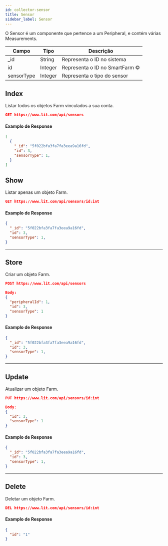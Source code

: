 ```yaml
---
id: collector-sensor
title: Sensor
sidebar_label: Sensor
---
```


O Sensor é um componente que pertence a um Peripheral, e contém várias Measurements.

Campo        | Tipo          | Descrição
------------ | ------------- | -------------
_id          | String        | Representa o ID no sistema
id           | Integer       | Representa o ID no SmartFarm ©
sensorType   | Integer       | Representa o tipo do sensor

## Index

Listar todos os objetos Farm vinculados a sua conta.

```JSON
GET https://www.lit.com/api/sensors
```

#### Examplo de Response
```JSON
[
  {
    "_id": "5f022bfa3fa7fa3eea9a16fd",
    "id": 3,
    "sensorType": 1,
  }
]
```
## Show

Listar apenas um objeto Farm.

```JSON
GET https://www.lit.com/api/sensors/id:int
```

#### Examplo de Response
```JSON
{
  "_id": "5f022bfa3fa7fa3eea9a16fd",
  "id": 3,
  "sensorType": 1,
}
```

------------------

## Store

Criar um objeto Farm.

```JSON
POST https://www.lit.com/api/sensors

Body:
{
  "peripheralId": 1,
  "id": 3,
  "sensorType": 1
}
```

#### Examplo de Response
```JSON
{
  "_id": "5f022bfa3fa7fa3eea9a16fd",
  "id": 3,
  "sensorType": 1,
}
```


------------------


## Update

Atualizar um objeto Farm.

```JSON
PUT https://www.lit.com/api/sensors/id:int

Body:
{
  "id": 3,
  "sensorType": 1
}
```

#### Examplo de Response
```JSON
{
  "_id": "5f022bfa3fa7fa3eea9a16fd",
  "id": 3,
  "sensorType": 1,
}
```

------------------

## Delete

Deletar um objeto Farm.

```JSON
DEL https://www.lit.com/api/sensors/id:int
```

#### Examplo de Response
```JSON
{
  "id": "1"
}
```


